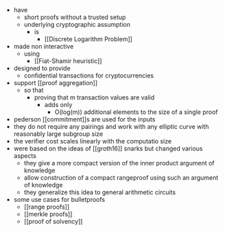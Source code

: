 - have
	- short proofs without a trusted setup
	- underlying cryptographic assumption
		- is
			- [[Discrete Logarithm Problem]]
- made non interactive
	- using
		- [[Fiat-Shamir heuristic]]
- designed to provide
	- confidential transactions for cryptocurrencies
- support [[proof aggregation]]
	- so that
		- proving that m transaction values are valid
			- adds only
				- O(log(m)) additional elements to the size of a single proof
- pederson [[commitment]]s are used for the inputs
- they do not require any pairings and work with any elliptic curve with reasonably large subgroup size
- the verifier cost scales linearly with the computatio size
- were based on the ideas of [[groth16]] snarks but changed various aspects
	- they give a more compact version of the inner product argument of knowledge
	- allow construction of a compact rangeproof using such an argument of knowledge
	- they generalize this idea to general arithmetic circuits
- some use cases for bulletproofs
	- [[range proofs]]
	- [[merkle proofs]]
	- [[proof of solvency]]